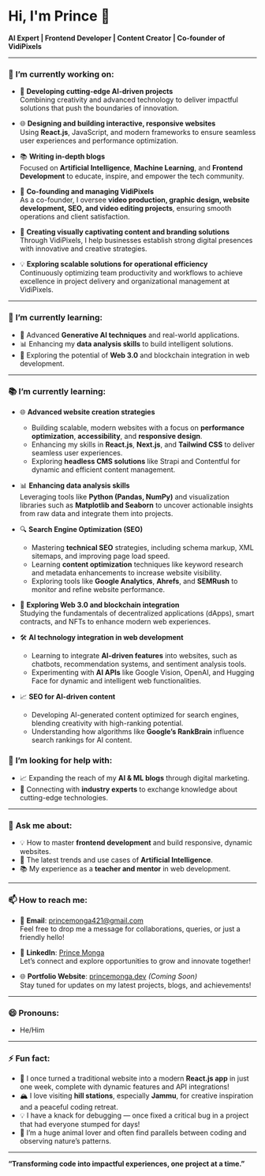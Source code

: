 # Hi, I'm Prince  👋  
**AI Expert | Frontend Developer | Content Creator | Co-founder of VidiPixels**

---

### 🔭 **I’m currently working on:**

- 🚀 **Developing cutting-edge AI-driven projects**  
   Combining creativity and advanced technology to deliver impactful solutions that push the boundaries of innovation.  

- 🌐 **Designing and building interactive, responsive websites**  
   Using **React.js**, JavaScript, and modern frameworks to ensure seamless user experiences and performance optimization.  

- 📚 **Writing in-depth blogs**  
   Focused on **Artificial Intelligence**, **Machine Learning**, and **Frontend Development** to educate, inspire, and empower the tech community.  

- 🏢 **Co-founding and managing VidiPixels**  
   As a co-founder, I oversee **video production, graphic design, website development, SEO, and video editing projects**, ensuring smooth operations and client satisfaction.  

- 🎨 **Creating visually captivating content and branding solutions**  
   Through VidiPixels, I help businesses establish strong digital presences with innovative and creative strategies.  

- 💡 **Exploring scalable solutions for operational efficiency**  
   Continuously optimizing team productivity and workflows to achieve excellence in project delivery and organizational management at VidiPixels.  

---

### 🌱 **I’m currently learning:**
- 🤖 Advanced **Generative AI techniques** and real-world applications.
- 📊 Enhancing my **data analysis skills** to build intelligent solutions.
- 🧩 Exploring the potential of **Web 3.0** and blockchain integration in web development.

---

### 📚 **I’m currently learning:**

- 🌐 **Advanced website creation strategies**  
   - Building scalable, modern websites with a focus on **performance optimization**, **accessibility**, and **responsive design**.  
   - Enhancing my skills in **React.js**, **Next.js**, and **Tailwind CSS** to deliver seamless user experiences.  
   - Exploring **headless CMS solutions** like Strapi and Contentful for dynamic and efficient content management.  

- 📊 **Enhancing data analysis skills**  
   Leveraging tools like **Python (Pandas, NumPy)** and visualization libraries such as **Matplotlib and Seaborn** to uncover actionable insights from raw data and integrate them into projects.  

- 🔍 **Search Engine Optimization (SEO)**  
   - Mastering **technical SEO** strategies, including schema markup, XML sitemaps, and improving page load speed.  
   - Learning **content optimization** techniques like keyword research and metadata enhancements to increase website visibility.  
   - Exploring tools like **Google Analytics**, **Ahrefs**, and **SEMRush** to monitor and refine website performance.  

- 🧩 **Exploring Web 3.0 and blockchain integration**  
   Studying the fundamentals of decentralized applications (dApps), smart contracts, and NFTs to enhance modern web experiences.  

- 🛠️ **AI technology integration in web development**  
   - Learning to integrate **AI-driven features** into websites, such as chatbots, recommendation systems, and sentiment analysis tools.  
   - Experimenting with **AI APIs** like Google Vision, OpenAI, and Hugging Face for dynamic and intelligent web functionalities.  

- 📈 **SEO for AI-driven content**  
   - Developing AI-generated content optimized for search engines, blending creativity with high-ranking potential.  
   - Understanding how algorithms like **Google’s RankBrain** influence search rankings for AI content.  


### 🤔 **I’m looking for help with:**
- 📈 Expanding the reach of my **AI & ML blogs** through digital marketing.
- 🤝 Connecting with **industry experts** to exchange knowledge about cutting-edge technologies.

---

### 💬 **Ask me about:**
- 💡 How to master **frontend development** and build responsive, dynamic websites.
- 🤖 The latest trends and use cases of **Artificial Intelligence**.
- 📚 My experience as a **teacher and mentor** in web development.

---

### 📫 **How to reach me:**

- 📧 **Email**: [princemonga421@gmail.com](mailto:princemonga421@gmail.com)  
   Feel free to drop me a message for collaborations, queries, or just a friendly hello!  

- 💼 **LinkedIn**: [Prince Monga](https://www.linkedin.com/in/prince-monga-/)  
   Let’s connect and explore opportunities to grow and innovate together!  

- 🌐 **Portfolio Website**: [princemonga.dev](#) *(Coming Soon)*  
   Stay tuned for updates on my latest projects, blogs, and achievements!  


---

### 😄 **Pronouns:**
- He/Him

---

### ⚡ **Fun fact:**

- 🌟 I once turned a traditional website into a modern **React.js app** in just one week, complete with dynamic features and API integrations!  
- 🏔️ I love visiting **hill stations**, especially **Jammu**, for creative inspiration and a peaceful coding retreat.  
- 💡 I have a knack for debugging — once fixed a critical bug in a project that had everyone stumped for days!  
- 🐾 I’m a huge animal lover and often find parallels between coding and observing nature’s patterns.  

---

**“Transforming code into impactful experiences, one project at a time.”**
